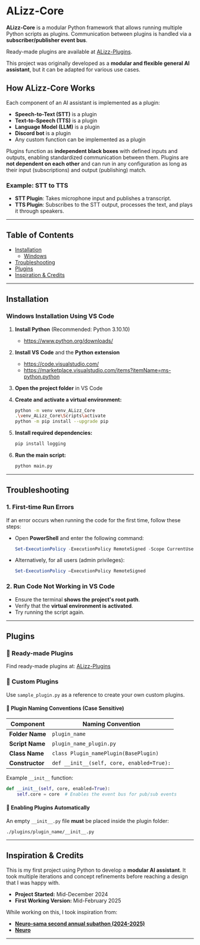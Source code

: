 # ALizz-Core

**ALizz-Core** is a modular Python framework that allows running multiple Python scripts as plugins. Communication between plugins is handled via a **subscriber/publisher event bus**. 

Ready-made plugins are available at [ALizz-Plugins](https://github.com/Lizza-Celestia/ALizz-Plugins).

This project was originally developed as a **modular and flexible general AI assistant**, but it can be adapted for various use cases.

## How ALizz-Core Works

Each component of an AI assistant is implemented as a plugin:

- **Speech-to-Text (STT)** is a plugin
- **Text-to-Speech (TTS)** is a plugin
- **Language Model (LLM)** is a plugin
- **Discord bot** is a plugin
- Any custom function can be implemented as a plugin

Plugins function as **independent black boxes** with defined inputs and outputs, enabling standardized communication between them. Plugins are **not dependent on each other** and can run in any configuration as long as their input (subscriptions) and output (publishing) match.

### Example: STT to TTS
- **STT Plugin**: Takes microphone input and publishes a transcript.
- **TTS Plugin**: Subscribes to the STT output, processes the text, and plays it through speakers.

---

## Table of Contents 
- [Installation](#Installation)
    - [Windows](#windows-installation-using-vs-code)
- [Troubleshooting](#Troubleshooting)
- [Plugins](#Plugins)
- [Inspiration & Credits](#Inspiration--credits)

---

## Installation
### Windows Installation Using VS Code

1. **Install Python** (Recommended: Python 3.10.10)
   - https://www.python.org/downloads/
   
3. **Install VS Code** and the **Python extension**
   - https://code.visualstudio.com/
   - https://marketplace.visualstudio.com/items?itemName=ms-python.python
   
5. **Open the project folder** in VS Code
6. **Create and activate a virtual environment:**
   ```bash
   python -m venv venv_ALizz_Core
   .\venv_ALizz_Core\Scripts\activate
   python -m pip install --upgrade pip
   ```
7. **Install required dependencies:**
   ```bash
   pip install logging
   ```
8. **Run the main script:**
   ```bash
   python main.py
   ```

<!-- > **Note:** Linux installation instructions will be added later. -->

---

## Troubleshooting

### 1. First-time Run Errors
If an error occurs when running the code for the first time, follow these steps:

- Open **PowerShell** and enter the following command:
  ```powershell
  Set-ExecutionPolicy -ExecutionPolicy RemoteSigned -Scope CurrentUser
  ```
- Alternatively, for all users (admin privileges):
  ```powershell
  Set-ExecutionPolicy –ExecutionPolicy RemoteSigned
  ```

### 2. Run Code Not Working in VS Code
- Ensure the terminal **shows the project's root path**.
- Verify that the **virtual environment is activated**.
- Try running the script again.

---

## Plugins

### 🔹 Ready-made Plugins
Find ready-made plugins at: [ALizz-Plugins](https://github.com/Lizza-Celestia/ALizz-Plugins)

### 🔹 Custom Plugins
Use `sample_plugin.py` as a reference to create your own custom plugins.

#### 🔹 Plugin Naming Conventions (Case Sensitive)
| Component       | Naming Convention |
|----------------|------------------|
| **Folder Name** | `plugin_name` |
| **Script Name** | `plugin_name_plugin.py` |
| **Class Name** | `class Plugin_namePlugin(BasePlugin)` |
| **Constructor** | `def __init__(self, core, enabled=True):` |

Example `__init__` function:
```python
def __init__(self, core, enabled=True):
    self.core = core  # Enables the event bus for pub/sub events
```

#### 🔹 Enabling Plugins Automatically
An empty `__init__.py` file **must** be placed inside the plugin folder:
```
./plugins/plugin_name/__init__.py
```

---

## Inspiration & Credits

This is my first project using Python to develop a **modular AI assistant**. It took multiple iterations and concept refinements before reaching a design that I was happy with.

- **Project Started:** Mid-December 2024
- **First Working Version:** Mid-February 2025

While working on this, I took inspiration from:
- **[Neuro-sama second annual subathon (2024-2025)](https://www.youtube.com/@Neurosama)**
- **[Neuro](https://github.com/kimjammer/Neuro)**
---
